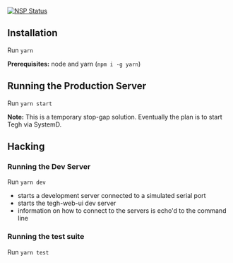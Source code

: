 [![NSP Status](https://nodesecurity.io/orgs/tegh/projects/24e090c8-8a9b-4827-a224-6e638b70df50/badge)](https://nodesecurity.io/orgs/tegh/projects/24e090c8-8a9b-4827-a224-6e638b70df50)

## Installation

Run `yarn`

**Prerequisites:** node and yarn (`npm i -g yarn`)

## Running the Production Server

Run `yarn start`

**Note:** This is a temporary stop-gap solution. Eventually the plan is to start
Tegh via SystemD.

## Hacking

### Running the Dev Server

Run `yarn dev`

* starts a development server connected to a simulated serial port
* starts the tegh-web-ui dev server
* information on how to connect to the servers is echo'd to the command line

### Running the test suite

Run `yarn test`
